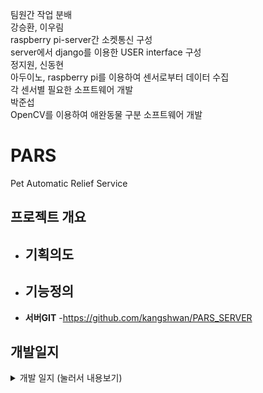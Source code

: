 팀원간 작업 분배  
강승환, 이우림  
raspberry pi-server간 소켓통신 구성  
server에서 django를 이용한 USER interface 구성  
정지원, 신동현  
아두이노, raspberry pi를 이용하여 센서로부터 데이터 수집  
각 센서별 필요한 소프트웨어 개발  
박준섭  
OpenCV를 이용하여 애완동물 구분 소프트웨어 개발

# PARS
Pet Automatic Relief Service

<!-- <p align="center"><img src="" width=""></p> -->

## 프로젝트 개요
- __기획의도__
    - 
- __기능정의__
    - 
- __서버GIT__
    -https://github.com/kangshwan/PARS_SERVER

## 개발일지
<details>
<summary> 개발 일지  (눌러서 내용보기) </summary>
<div markdown="1">

## 👩🏽‍💻 6월 11일 (목)
#### To Do
- 깃허브 환경 설정
- Raspberry pi port forwarding
- AWS 서버 파기
- OpenCV를 위한 개발환경 구성
- README.md 페이지 작성
- git remote repo2개 연결하는것 찾아보기
<br>

## 👩🏽‍💻 6월 12일 (금)
#### To Do
- OpenCV를 위한 개발환경 구성
- git remote repo2개 연결하는것 찾아보기
#### Complete
>kang
- 깃허브 환경 설정
- 포트포워딩
- README.md 작성(지속적인 update 예정)
- AWS 서버 생성
<br>

## 👩🏽‍💻 6월 13일 (토)
#### To Do
- OpenCV를 위한 개발환경 구성
- git remote repo2개 연결하는것 찾아보기
- roadcell 2개 동시 제어 방법 찾아보기
- motor를 이용한 사료, 물 통로 on/off 방법 찾아보기
- roadcell에 조건문을 추가하여 효율적인 관리방법 찾아보기
#### Complete
>kang
- git push할 경우 username입력 자동화
>jiwon
- raspberrypi에 roadcell module(aduino)를 연결하여 제어
<br>

## 👩🏽‍💻 6월 14일 (일)
#### To Do

#### Complete
>jiwon
- roadcell module을 통해 언제 얼마나 밥을 먹기 시작하여
  식사가 종료했는지 출력하고 출력데이터 output.txt에 저장
>donghyun
- step motor를 이용하여 먹이를 주는 prototype코드 작성
- 사용자로부터 입력받은 시간에 맞춰 먹이주는 prototype코드 작성
<br>

## 👩🏽‍💻 6월 15일 (월)
#### To Do

#### Complete
>jiwon
- run.py 먹기 시작한 시점, 다 먹은 시점(+ 남았다면 남은 g) 세부 조정
  및 output.txt에 저장
>donghyun
-step motor 이용한 알고리즘 정리 및 입력받은 시간 객체화.
<br>

## 👩🏽‍💻 6월 17일 (수)
#### To Do
- 모터class추가하고 세부조정 필요
- txt파일이 아닌 json파일로 받는것에 대한 논의
- 사용자로부터 먹이줄 무게 받는 func or class 구현
- main파일 완성
#### Complete
>jiwon
- run.py update 서버명령으로 input.txt에 자료저장, 그 자료를 해석하여 먹이를 정해진 시간에 정해진 양 만큼 배급.\
>donghyun
- motor class 추가 및 조정.
- 시간을 받아오는 클래스 및 파일 생성하여 정리.
- main파일 만들어 모든 코드정리.
<br>

## 👩🏽‍💻 6월 18일 (목)
#### To Do
- 모터class추가하고 세부조정 필요
- txt파일이 아닌 json파일로 받는것에 대한 논의
- 사용자로부터 먹이줄 무게 받는 func or class 구현
- main파일 완성
- raspberrypi에서 data읽은 후 jsonfile을 보내기 위하여 class 제작필요
#### Complete
>kang
- django-raspberrypi간에 json file post방식으로 전달 및 django의 sql에 저장.
<br> 

## 👩🏽‍💻 6월 19일 (금)
#### To Do
- 모터class추가하고 세부조정 필요
- txt파일이 아닌 json파일로 받는것에 대한 논의
- 사용자로부터 먹이줄 무게 받는 func or class 구현
- main파일 완성
- raspberrypi에서 data읽은 후 jsonfile을 보내기 위하여 class 제작필요
- camera module raspberrypi에서 streaming
#### Complete
>donghyun
- 사용자로부터 먹이 줄 무게 받는 class 구현(proto type)
- 하는김에 mainpage만들어봄
>jiwon
- run.py에 motor logic을 추가함.
<br>
## 👩🏽‍💻 6월 20일 (토)
#### To Do
- 간단한 device만들어야함
- 먹이를 주는 것에 대한 세부적인 조정이 필요
- server쪽과 주고받을 파일을 어떻게 할것인가에 대해 논의 필요
- 강아지 등록 추가, 우리개 template에서 등록된 강아지 list하고 각 강아지별 식사량 확인.
- 원하는 시간대를 raspberrypi로 전송하여 시간에 맞춰서 동작하도록 함
#### Complete
>jiwon
- run.py에 motor logic을 추가함
<br>
## 👩🏽‍💻 6월 20일 (토)
#### To Do
- 간단한 device만들어야함
- 먹이를 주는 것에 대한 세부적인 조정이 필요
- server쪽과 주고받을 파일을 어떻게 할것인가에 대해 논의 필요
- 강아지 등록 추가, 우리개 template에서 등록된 강아지 list하고 각 강아지별 식사량 확인.
- 원하는 시간대를 raspberrypi로 전송하여 시간에 맞춰서 동작하도록 함
- 마지막으로 django server 배포
## 참고 자료
<!-- - []() -->

